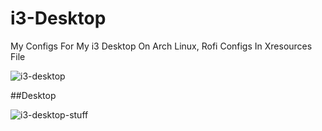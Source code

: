 # i3-Desktop
My Configs For My i3 Desktop On Arch Linux, 
Rofi Configs In Xresources File


![i3-desktop](https://cloud.githubusercontent.com/assets/28010814/25394452/5ac56d18-29de-11e7-8643-0f104c3c4e12.png)


##Desktop

![i3-desktop-stuff](https://cloud.githubusercontent.com/assets/28010814/25394550/96f19f14-29de-11e7-91c9-fabe1863ebb2.png)

